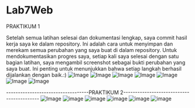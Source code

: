 # Lab7Web

PRAKTIKUM 1

Setelah semua latihan selesai dan dokumentasi lengkap, saya commit hasil kerja saya ke dalam repository. Ini adalah cara untuk menyimpan dan merekam semua perubahan yang saya buat di dalam repository. Untuk mendokumentasikan progres saya, setiap kali saya selesai dengan satu bagian latihan, saya mengambil screenshot sebagai bukti perubahan yang saya buat. Ini penting untuk menunjukkan bahwa setiap langkah berhasil dijalankan dengan baik.:)
![Image](https://github.com/user-attachments/assets/60de252d-f3e5-49c0-8687-b0b7633c4a45)
![Image](https://github.com/user-attachments/assets/213c2197-52cc-4dc3-aad5-44ea1096ff0d)
![Image](https://github.com/user-attachments/assets/c20f7495-df79-4cdf-bca6-e119e11d2f77)
![Image](https://github.com/user-attachments/assets/117bc3f2-0c3e-4366-8742-17b771672a53)
![Image](https://github.com/user-attachments/assets/86c3d566-faa4-40c8-ba48-a2c38d3c7aef)
![Image](https://github.com/user-attachments/assets/51d5cc77-b65c-47b7-bd2a-ef59760e9c95)
![Image](https://github.com/user-attachments/assets/f5c4bbf7-898d-4fd6-bde1-74d389ce1ea4)

-----------------------------------PRAKTIKUM 2------------------------------------------
![Image](https://github.com/user-attachments/assets/bdedabea-46b9-4a09-9dc6-049e28ca19b7)
![image](https://github.com/user-attachments/assets/c4941d15-2cdb-46af-abff-d795995857a8)
![image](https://github.com/user-attachments/assets/c3e0bf21-f992-4f3d-8628-02139c393d8e)
![image](https://github.com/user-attachments/assets/2a8bbf81-148b-47d7-850f-43d2799804cb)
![image](https://github.com/user-attachments/assets/e57d903f-c858-4b56-8cde-3f11be3963f7)
![image](https://github.com/user-attachments/assets/7d04bf62-b70c-4867-beea-3c334c8447da)




